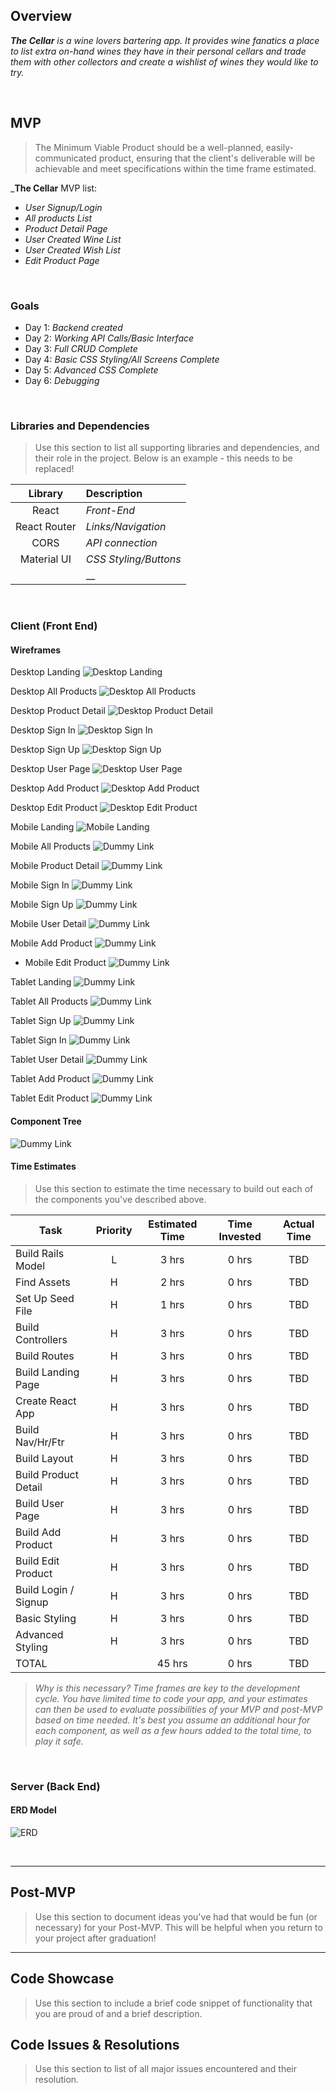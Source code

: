 ## Overview

_**The Cellar** is a wine lovers bartering app.  It provides wine fanatics a place to list extra
on-hand wines they have in their personal cellars and trade them with other collectors and create a wishlist of wines they would like to try._


<br>

## MVP

> The Minimum Viable Product should be a well-planned, easily-communicated product, ensuring that the client's deliverable will be achievable and meet specifications within the time frame estimated.

_**The Cellar** MVP list:
- _User Signup/Login_
- _All products List_
- _Product Detail Page_
- _User Created Wine List_
- _User Created Wish List_
- _Edit Product Page_

<br>

### Goals

- Day 1: _Backend created_
- Day 2: _Working API Calls/Basic Interface_
- Day 3: _Full CRUD Complete_
- Day 4: _Basic CSS Styling/All Screens Complete_
- Day 5: _Advanced CSS Complete_
- Day 6: _Debugging_

<br>

### Libraries and Dependencies

> Use this section to list all supporting libraries and dependencies, and their role in the project. Below is an example - this needs to be replaced!

|     Library      | Description                                |
| :--------------: | :----------------------------------------- |
|      React       | _Front-End_ |
|   React Router   | _Links/Navigation_ |
|      CORS        | _API connection_ |
|     Material UI  | _CSS Styling/Buttons_ |
|                  |    __ |

<br>

### Client (Front End)

#### Wireframes

Desktop Landing
![Desktop Landing](https://res.cloudinary.com/decd84s0g/image/upload/v1611858135/The%20Cellar/Desktop_Landing.png)


Desktop All Products
![Desktop All Products](https://res.cloudinary.com/decd84s0g/image/upload/v1611858135/The%20Cellar/Desktop_All_Products.png)


Desktop Product Detail
![Desktop Product Detail ](https://res.cloudinary.com/decd84s0g/image/upload/v1611858135/The%20Cellar/Desktop_Product_Detail.png)


Desktop Sign In
![Desktop Sign In](https://res.cloudinary.com/decd84s0g/image/upload/v1611858135/The%20Cellar/Desktop_Signin.png)


Desktop Sign Up
![Desktop Sign Up](https://res.cloudinary.com/decd84s0g/image/upload/v1611858136/The%20Cellar/Desktop_Signup.png)


Desktop User Page
![Desktop User Page](https://res.cloudinary.com/decd84s0g/image/upload/v1611858136/The%20Cellar/Desktop_User_Detail.png)


Desktop Add Product
![Desktop Add Product](https://res.cloudinary.com/decd84s0g/image/upload/v1611858135/The%20Cellar/Desktop_Add.png)


Desktop Edit Product
![Desktop Edit Product](https://res.cloudinary.com/decd84s0g/image/upload/v1611858135/The%20Cellar/Desktop_Edit.png)


Mobile Landing
![Mobile Landing](https://res.cloudinary.com/decd84s0g/image/upload/v1611858136/The%20Cellar/Mobile_Landing.png)


Mobile All Products
![Dummy Link](https://res.cloudinary.com/decd84s0g/image/upload/v1611858136/The%20Cellar/Mobile_All_Products.png)


Mobile Product Detail
![Dummy Link](https://res.cloudinary.com/decd84s0g/image/upload/v1611858136/The%20Cellar/Mobile_Detail.png)


Mobile Sign In
![Dummy Link](https://res.cloudinary.com/decd84s0g/image/upload/v1611858136/The%20Cellar/Mobile_Signup.png)


Mobile Sign Up
![Dummy Link](https://res.cloudinary.com/decd84s0g/image/upload/v1611858136/The%20Cellar/Mobile_Signup.png)


Mobile User Detail
![Dummy Link](https://res.cloudinary.com/decd84s0g/image/upload/v1611858136/The%20Cellar/Mobile_User_Detail.png)


Mobile Add Product
![Dummy Link](https://res.cloudinary.com/decd84s0g/image/upload/v1611858136/The%20Cellar/Mobile_Add.png)


- Mobile Edit Product
![Dummy Link](https://res.cloudinary.com/decd84s0g/image/upload/v1611858136/The%20Cellar/Mobile_Edit.png)


Tablet Landing
![Dummy Link](https://res.cloudinary.com/decd84s0g/image/upload/v1611858137/The%20Cellar/Tablet_Landing.png)


Tablet All Products
![Dummy Link](https://res.cloudinary.com/decd84s0g/image/upload/v1611858137/The%20Cellar/Tablet_All_Products.png)


Tablet Sign Up
![Dummy Link](https://res.cloudinary.com/decd84s0g/image/upload/v1611858137/The%20Cellar/Tablet_Signup.png)


Tablet Sign In
![Dummy Link](https://res.cloudinary.com/decd84s0g/image/upload/v1611858137/The%20Cellar/Tablet_Signin.png)


Tablet User Detail
![Dummy Link](https://res.cloudinary.com/decd84s0g/image/upload/v1611858137/The%20Cellar/Tablet_User_Page.png)


Tablet Add Product
![Dummy Link](https://res.cloudinary.com/decd84s0g/image/upload/v1611858136/The%20Cellar/Tablet_Add_Product.png)


Tablet Edit Product
![Dummy Link](https://res.cloudinary.com/decd84s0g/image/upload/v1611858137/The%20Cellar/Tablet_Edit_Product.png)


#### Component Tree

![Dummy Link](https://res.cloudinary.com/decd84s0g/image/upload/v1611858136/The%20Cellar/Screenshot_from_2021-01-27_23-28-02.png)



#### Time Estimates

> Use this section to estimate the time necessary to build out each of the components you've described above.

| Task                | Priority | Estimated Time | Time Invested | Actual Time |
| ------------------- | :------: | :------------: | :-----------: | :---------: |
| Build Rails Model   |    L     |     3 hrs      |     0 hrs     |    TBD      |
| Find Assets         |    H     |     2 hrs      |     0 hrs     |     TBD     |
| Set Up Seed File    |    H     |     1 hrs      |     0 hrs     |     TBD     |
| Build Controllers   |    H     |     3 hrs      |     0 hrs     |     TBD     |
| Build Routes        |    H     |     3 hrs      |     0 hrs     |     TBD     |
| Build Landing Page  |    H     |     3 hrs      |     0 hrs     |     TBD     |
| Create React App    |    H     |     3 hrs      |     0 hrs     |     TBD     |
| Build Nav/Hr/Ftr    |    H     |     3 hrs      |     0 hrs     |     TBD     |
| Build Layout        |    H     |     3 hrs      |     0 hrs     |     TBD     |
| Build Product Detail|    H     |     3 hrs      |     0 hrs     |     TBD     |
| Build User Page     |    H     |     3 hrs      |     0 hrs     |     TBD     |
| Build Add Product   |    H     |     3 hrs      |     0 hrs     |     TBD     |
| Build Edit Product  |    H     |     3 hrs      |     0 hrs     |     TBD     |
| Build Login / Signup|    H     |     3 hrs      |     0 hrs     |     TBD     |
| Basic Styling       |    H     |     3 hrs      |     0 hrs     |     TBD     |
| Advanced Styling    |    H     |     3 hrs      |     0 hrs     |     TBD     |
| TOTAL               |          |     45 hrs     |     0 hrs     |     TBD     |

> _Why is this necessary? Time frames are key to the development cycle. You have limited time to code your app, and your estimates can then be used to evaluate possibilities of your MVP and post-MVP based on time needed. It's best you assume an additional hour for each component, as well as a few hours added to the total time, to play it safe._

<br>

### Server (Back End)

#### ERD Model

![ERD](https://res.cloudinary.com/decd84s0g/image/upload/v1611858136/The%20Cellar/Oenophilia_ERD.png)

<br>

***

## Post-MVP

> Use this section to document ideas you've had that would be fun (or necessary) for your Post-MVP. This will be helpful when you return to your project after graduation!

***

## Code Showcase

> Use this section to include a brief code snippet of functionality that you are proud of and a brief description.

## Code Issues & Resolutions

> Use this section to list of all major issues encountered and their resolution.
